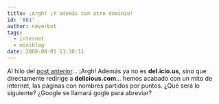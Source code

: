 ```yaml
---
title: ¡Argh! ¡Y además con otro dominio!
id: '861'
author: neverbot
tags:
  - internet
  - miniblog
date: 2008-08-01 11:36:11
---
```


Al hilo del [post anterior](/nuevo-interfaz-en-delicious/)... ¡Argh! Además ya no es **del.icio.us**, sino que directamente redirige a **delicious.com**... hemos acabado con un mito de internet, las páginas con nombres partidos por puntos. ¿Qué será lo siguiente? ¿Google se llamará gogle para abreviar?